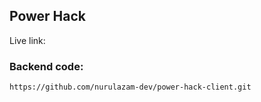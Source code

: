 ## Power Hack

Live link:

### Backend code:

`https://github.com/nurulazam-dev/power-hack-client.git`
